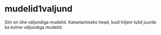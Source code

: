 # mudelid1valjund

Siin on ühe väljundiga mudelid.  Katsetamiseks head, kuid hiljem tulid juurde ka kolme väljundiga mudelid.

